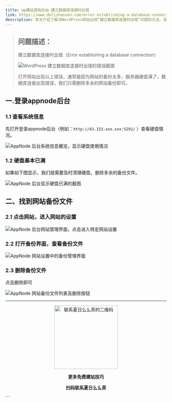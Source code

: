 ```yaml
---
title: wp建站登陆后台-建立数据库连接时出错
link: https://www.dulizhanseo.com/error-establishing-a-database-connection
description: 本文介绍了解决WordPress网站出现“建立数据库连接时出错”问题的方法。该问题通常由服务器硬盘空间不足引起，特别是过多的网站备份。文章提供了通过登录AppNode后台，检查硬盘使用情况，并删除多余备份文件的详细步骤。
---
```


> ## 问题描述： 
>
> 建立数据库连接时出错（Error establishing a database connection）
>
> ![WordPress 建立数据库连接时出错的错误截图](https://cos.files.maozhishi.com/小书匠/1672718068810.png)
>
> 打开网站出现以上错误，通常是因为网站的备份太多，服务器硬盘满了，数据库连接出现错误，我们只需删除多余的网站备份即可。

## 一.登录appnode后台 

### 1.1 查看系统信息 

先打开登录appnode后台（例如：`http://43.153.xxx.xxx:5291/` ）查看硬盘情况。

![AppNode 后台系统信息概览，显示硬盘使用情况](https://cos.files.maozhishi.com/小书匠/1672718068811.png)

### 1.2 硬盘基本已满 

如果如下图显示，我们就需要及时清理硬盘，删除多余的备份文件。

![AppNode 后台显示硬盘已满的截图](https://cos.files.maozhishi.com/小书匠/1672718068812.png)

## 二、找到网站备份文件 

### 2.1 点击网站，进入网站的设置 

![AppNode 后台网站管理界面，点击进入特定网站设置](https://cos.files.maozhishi.com/小书匠/1672718068813.png)

### 2.2 打开备份界面，查看备份文件 

![AppNode 网站设置中的备份管理界面](https://cos.files.maozhishi.com/小书匠/1672718068814.png)

### 2.3 删除备份文件 

点击删除即可

![AppNode 网站备份文件列表及删除按钮](https://cos.files.maozhishi.com/小书匠/1672718068815.png)

---

<p style="text-align: center;"><img src="https://cos.files.maozhishi.com/小书匠/1672718068819.png" width="198" alt="联系夏日么么茶的二维码" /></p>
<p style="text-align: center;"><strong>更多免费建站技巧</strong></p>
<p style="text-align: center;"><strong>扫码联系夏日么么茶</strong></p>
```
